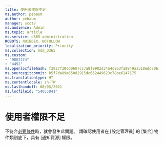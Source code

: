 ```yaml
---
title: 使用者權限不足
ms.author: pebaum
author: pebaum
manager: scotv
ms.audience: Admin
ms.topic: article
ms.service: o365-administration
ROBOTS: NOINDEX, NOFOLLOW
localization_priority: Priority
ms.collection: Adm_O365
ms.custom:
- "9002274"
- "4492"
ms.openlocfilehash: f2927f20cd0607cc7a8f9902d3464c863fa9849aa518edc7061bb2dcf81cc534
ms.sourcegitcommit: b5f7da89a650d2915dc652449623c78be6247175
ms.translationtype: HT
ms.contentlocale: zh-TW
ms.lasthandoff: 08/05/2021
ms.locfileid: "54055041"
---
```

# <a name="insufficient-user-permissions"></a>使用者權限不足

不符合[必要條件](https://docs.microsoft.com/configmgr/tenant-attach/device-sync-actions#prerequisites)時，就會發生此問題。 請確認使用者在 [設定管理員] 的 [集合] 物件類別底下，具有 [通知資源] 權限。
